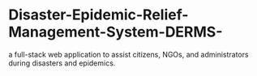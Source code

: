 # Disaster-Epidemic-Relief-Management-System-DERMS-
a full-stack web application to assist citizens, NGOs, and administrators during disasters and epidemics.
